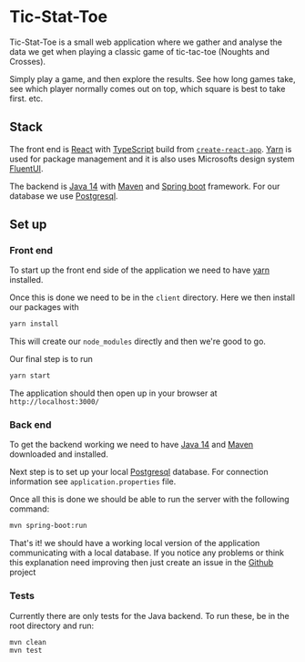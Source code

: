 # Tic-Stat-Toe

Tic-Stat-Toe is a small web application where we gather and analyse the data we get when playing a classic game of tic-tac-toe (Noughts and Crosses).

Simply play a game, and then explore the results. See how long games take, see which player normally comes out on top, which square is best to take first. etc.

## Stack

The front end is [React](https://reactjs.org/) with [TypeScript](https://www.typescriptlang.org/) build from [`create-react-app`](https://reactjs.org/docs/create-a-new-react-app.html). [Yarn](https://yarnpkg.com/) is used for package management and it is also uses Microsofts design system [FluentUI](https://developer.microsoft.com/en-us/fluentui#/).

The backend is [Java 14](https://openjdk.java.net/projects/jdk/14/) with [Maven](https://maven.apache.org/) and [Spring boot](https://spring.io/projects/spring-boot) framework. For our database we use [Postgresql](https://www.postgresql.org/). 

## Set up

### Front end

To start up the front end side of the application we need to have [yarn](https://yarnpkg.com/) installed. 

Once this is done we need to be in the `client` directory. Here we then install our packages with

```sh
yarn install
```

 This will create our `node_modules` directly and then we're good to go. 

Our final step is to run

```sh
yarn start
```

The application should then open up in your browser at `http://localhost:3000/`

### Back end

To get the backend working we need to have [Java 14](https://openjdk.java.net/projects/jdk/14/) and [Maven](https://maven.apache.org/download.cgi) downloaded and installed. 

Next step is to set up your local [Postgresql](https://www.postgresql.org/) database. For connection information see `application.properties` file. 

Once all this is done we should be able to run the server with the following command:

```sh
mvn spring-boot:run
```

That's it! we should have a working local version of the application communicating with a local database. If you notice any problems or think this explanation need improving then just create an issue in the [Github](https://github.com/jacklovett/Tic-Stat-Toe) project

### Tests

Currently there are only tests for the Java backend. To run these, be in the root directory and run:

```
mvn clean
mvn test
```